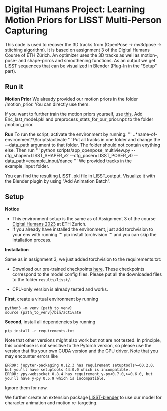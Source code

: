 
# Digital Humans Project: Learning Motion Priors for LISST Multi-Person Capturing

This code is used to recover the 3D tracks from (OpenPose -> mv3dpose -> stitching algorithm). It is based on assignment 3 of the Digital Humans Course of ETH Zürich. An optimizer uses the 3D tracks as well as motion-, pose- and shape-priros and smoothening functions. As an output we get LISST sequences that can be visualized in Blender (Plug-In in the "Setup" part).

## Run it

**Motion Prior**
We already provided our motion priors in the folder /motion_prior. You can directly use them.

If you want to further train the motion priors yourself, use [this](https://github.com/johannesg98/LEMO). Add Enc_last_model.pkl and preprocess_stats_for_our_prior.npz to the folder /motion_prior.

**Run**
To run the script, activate the environment by running:
'''
..\*name-of-environment*\Scripts\activate
'''
Put all tracks in one folder and change the --data_path argument to that folder. The folder should not contain enything else. Then run
'''
python scripts/app_openpose_multiview.py --cfg_shaper=LISST_SHAPER_v2 --cfg_poser=LISST_POSER_v0 --data_path=example_input/dance
'''
We provided tracks in the example_input folder.

You can find the resulting LISST .pkl file in LISST_output. Visualize it with the Blender plugin by using "Add Animation Batch".





## Setup

**Notice**
- This environment setup is the same as of Assignment 3 of the course [Digital Humans 2023](https://vlg.inf.ethz.ch/teaching/Digital-Humans.html) at ETH Zurich.
- If you already have installed the environment, just add torchvision to your env with running
'''
pip install torchvision
'''
and you can skip the Intallation process.

**Installation**

Same as in assignment 3, we just added torchvision to the requirements.txt:

- Download our pre-trained checkpoints [here](https://drive.google.com/drive/folders/1jcMbJgZtZEHqy-R8e1hjiTkR6V41aX08?usp=sharing). These checkpoints correspond to the model config files.
Please put all the downloaded files to the folder `results/lisst/`.

- CPU-only version is already tested and works.


**First**, create a virtual environment by running
```
python3 -m venv {path_to_venv}
source {path_to_venv}/bin/activate
```

**Second**, install all dependencies by running
```
pip install -r requirements.txt
```
Note that other versions might also work but not are not tested. 
In principle, this codebase is not sensitive to the Pytorch version, so please use the version that fits your own CUDA version and the GPU driver. Note that you may encounter errors like 
```
ERROR: jupyter-packaging 0.12.3 has requirement setuptools>=60.2.0, but you'll have setuptools 44.0.0 which is incompatible.
ERROR: ypy-websocket 0.8.4 has requirement y-py<0.7.0,>=0.6.0, but you'll have y-py 0.5.9 which is incompatible.
```
Ignore them for now.

We further create an extension package [LISST-blender](https://github.com/yz-cnsdqz/LISST-blender) to use our model for character animation and motion re-targeting.










